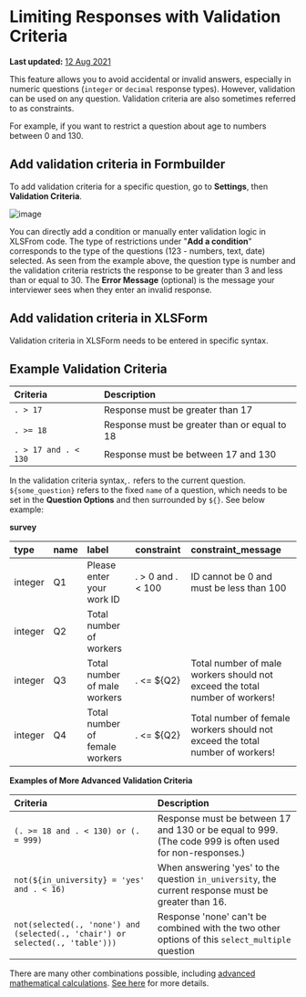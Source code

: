 # Limiting Responses with Validation Criteria

**Last updated:**
<a href="https://github.com/kobotoolbox/docs/blob/f9bb069f3517cb6d0b581aa7cec180b5ff707d2b/source/validation_criteria.md" class="reference">12
Aug 2021</a>

This feature allows you to avoid accidental or invalid answers, especially in
numeric questions (`integer` or `decimal` response types). However, validation
can be used on any question. Validation criteria are also sometimes referred to
as constraints.

For example, if you want to restrict a question about age to numbers between 0
and 130.

## Add validation criteria in Formbuilder

To add validation criteria for a specific question, go to **Settings**, then
**Validation Criteria**.

![image](/images/validation_criteria/formbuilder.gif)

You can directly add a condition or manually enter validation logic in XLSFrom
code. The type of restrictions under "**Add a condition**" corresponds to the
type of the questions (123 - numbers, text, date) selected. As seen from the
example above, the question type is number and the validation criteria restricts
the response to be greater than 3 and less than or equal to 30. The **Error
Message** (optional) is the message your interviewer sees when they enter an
invalid response.

## Add validation criteria in XLSForm

Validation criteria in XLSForm needs to be entered in specific syntax.

## Example Validation Criteria

| Criteria             | Description                                  |
| :------------------- | :------------------------------------------- |
| `. > 17`             | Response must be greater than 17             |
| `. >= 18`            | Response must be greater than or equal to 18 |
| `. > 17 and . < 130` | Response must be between 17 and 130          |

In the validation criteria syntax,`.` refers to the current question.
`${some_question}` refers to the fixed `name` of a question, which needs to be
set in the **Question Options** and then surrounded by `${}`. See below example:

**survey**

| type    | name | label                          | constraint        | constraint_message                                                            |
| :------ | :--- | :----------------------------- | :---------------- | :---------------------------------------------------------------------------- |
| integer | Q1   | Please enter your work ID      | . > 0 and . < 100 | ID cannot be 0 and must be less than 100                                      |
| integer | Q2   | Total number of workers        |                   |                                                                               |
| integer | Q3   | Total number of male workers   | . <= ${Q2}        | Total number of male workers should not exceed the total number of workers!   |
| integer | Q4   | Total number of female workers | . <= ${Q2}        | Total number of female workers should not exceed the total number of workers! |

**Examples of More Advanced Validation Criteria**

| Criteria                                                                      | Description                                                                                             |
| :---------------------------------------------------------------------------- | :------------------------------------------------------------------------------------------------------ |
| `(. >= 18 and . < 130) or (. = 999)`                                          | Response must be between 17 and 130 or be equal to 999. (The code 999 is often used for non-responses.) |
| `not(${in_university} = 'yes' and . < 16)`                                    | When answering 'yes' to the question `in_university`, the current response must be greater than 16.     |
| `not(selected(., 'none') and (selected(., 'chair') or selected(., 'table')))` | Response 'none' can't be combined with the two other options of this `select_multiple` question         |

There are many other combinations possible, including
[advanced mathematical calculations](advanced_calculate.md).
[See here](https://docs.getodk.org/form-logic/) for more details.
